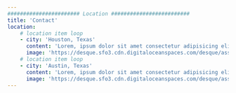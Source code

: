 ```yaml
---
####################### Location #########################
title: 'Contact'
location:
    # location item loop
    - city: 'Houston, Texas'
      content: 'Lorem, ipsum dolor sit amet consectetur adipisicing elit. Perspiciatis soluta beatae, doloremque ut distinctio quod temporibus repudiandae facilis corrupti officia dolorum quis error sed ipsam necessitatibus, illum, exercitationem magni enim?'
      image: 'https://desque.sfo3.cdn.digitaloceanspaces.com/desque/assets/images/collection-lg-03.jpg'
    # location item loop
    - city: 'Austin, Texas'
      content: 'Lorem, ipsum dolor sit amet consectetur adipisicing elit. Perspiciatis soluta beatae, doloremque ut distinctio quod temporibus repudiandae facilis corrupti officia dolorum quis error sed ipsam necessitatibus, illum, exercitationem magni enim?'
      image: 'https://desque.sfo3.cdn.digitaloceanspaces.com/desque/assets/images/collection-lg-03.jpg'
---
```

